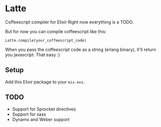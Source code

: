 # Latte

Coffeescript compiler for Elixir Right now everything is a TODO.

But for now you can compile coffeescript like this:

    Latte.compile(your_coffeescript_code)

When you pass the coffeescript code as a string (erlang binary), it'll return you javascript. That easy :)

## Setup

Add this Elixir package to your `mix.exs`.

## TODO

* Support for Sprocket directives
* Support for sass
* Dynamo and Weber support
